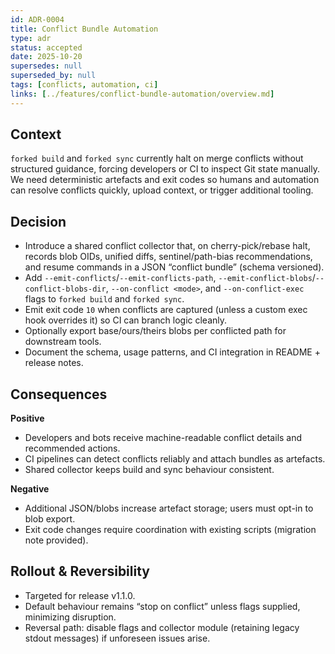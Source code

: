 ```yaml
---
id: ADR-0004
title: Conflict Bundle Automation
type: adr
status: accepted
date: 2025-10-20
supersedes: null
superseded_by: null
tags: [conflicts, automation, ci]
links: [../features/conflict-bundle-automation/overview.md]
---
```


## Context
`forked build` and `forked sync` currently halt on merge conflicts without structured guidance, forcing developers or CI to inspect Git state manually. We need deterministic artefacts and exit codes so humans and automation can resolve conflicts quickly, upload context, or trigger additional tooling.

## Decision
- Introduce a shared conflict collector that, on cherry-pick/rebase halt, records blob OIDs, unified diffs, sentinel/path-bias recommendations, and resume commands in a JSON “conflict bundle” (schema versioned).
- Add `--emit-conflicts`/`--emit-conflicts-path`, `--emit-conflict-blobs`/`--conflict-blobs-dir`, `--on-conflict <mode>`, and `--on-conflict-exec` flags to `forked build` and `forked sync`.
- Emit exit code `10` when conflicts are captured (unless a custom exec hook overrides it) so CI can branch logic cleanly.
- Optionally export base/ours/theirs blobs per conflicted path for downstream tools.
- Document the schema, usage patterns, and CI integration in README + release notes.

## Consequences
**Positive**
- Developers and bots receive machine-readable conflict details and recommended actions.
- CI pipelines can detect conflicts reliably and attach bundles as artefacts.
- Shared collector keeps build and sync behaviour consistent.

**Negative**
- Additional JSON/blobs increase artefact storage; users must opt-in to blob export.
- Exit code changes require coordination with existing scripts (migration note provided).

## Rollout & Reversibility
- Targeted for release v1.1.0.
- Default behaviour remains “stop on conflict” unless flags supplied, minimizing disruption.
- Reversal path: disable flags and collector module (retaining legacy stdout messages) if unforeseen issues arise.
